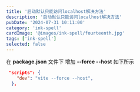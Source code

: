```yaml
---
title: '启动默认只能访问localhost解决方法'
description: '启动默认只能访问localhost解决方法'
pubDate: '2024-07-31 10:11:00'
category: 'ink-spell'
cardImage: '@images/ink-spell/fourteenth.jpg'
tags: ['ink-spell']
selected: false
---
```


在 **package.json** 文件下 增加 **--force --host** 如下所示

```json
 "scripts": {
    "dev": "vite --force --host",
  },
```
